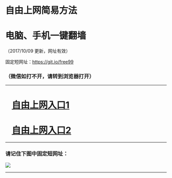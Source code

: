 ﻿# 自由上网简易方法

# 电脑、手机一键翻墙

（2017/10/09 更新，网址有效）

固定短网址：https://git.io/free99

### （微信如打不开，请转到浏览器打开）


***





# &nbsp;&nbsp; <a href="http://ft2319618173.fwq-tz-1001.info/fwqtz01.html?t=100900116134 " target="_blank">自由上网入口1</a>
# &nbsp;&nbsp; <a href="http://ft150988047.fwq-tz-1002.info/fwqtz02.html?t=100900114090 " target="_blank">自由上网入口2</a>
***

### 请记住下图中固定短网址：

<img src="https://s3-us-west-2.amazonaws.com/fwq-1001/yjfq-20170905okok.png" /> 


***

